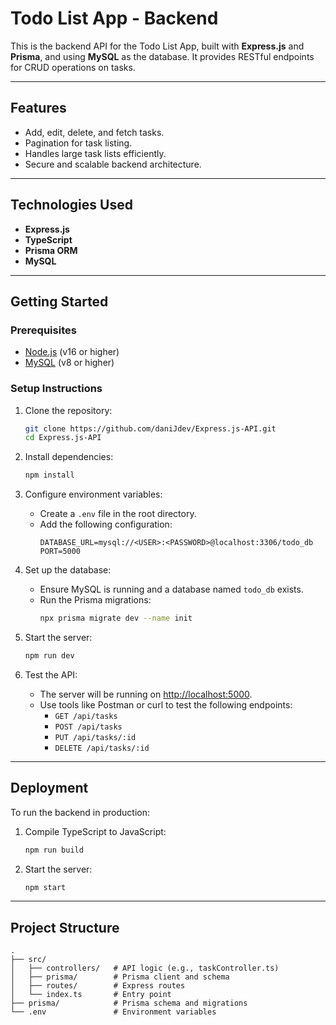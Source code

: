 
# Todo List App - Backend

This is the backend API for the Todo List App, built with **Express.js** and **Prisma**, and using **MySQL** as the database. It provides RESTful endpoints for CRUD operations on tasks.

---

## Features

- Add, edit, delete, and fetch tasks.
- Pagination for task listing.
- Handles large task lists efficiently.
- Secure and scalable backend architecture.

---

## Technologies Used

- **Express.js**
- **TypeScript**
- **Prisma ORM**
- **MySQL**

---

## Getting Started

### Prerequisites

- [Node.js](https://nodejs.org/) (v16 or higher)
- [MySQL](https://www.mysql.com/) (v8 or higher)

### Setup Instructions

1. Clone the repository:
   ```bash
   git clone https://github.com/daniJdev/Express.js-API.git
   cd Express.js-API
   ```

2. Install dependencies:
   ```bash
   npm install
   ```

3. Configure environment variables:
   - Create a `.env` file in the root directory.
   - Add the following configuration:
     ```
     DATABASE_URL=mysql://<USER>:<PASSWORD>@localhost:3306/todo_db
     PORT=5000
     ```

4. Set up the database:
   - Ensure MySQL is running and a database named `todo_db` exists.
   - Run the Prisma migrations:
     ```bash
     npx prisma migrate dev --name init
     ```

5. Start the server:
   ```bash
   npm run dev
   ```

6. Test the API:
   - The server will be running on [http://localhost:5000](http://localhost:5000).
   - Use tools like Postman or curl to test the following endpoints:
     - `GET /api/tasks`
     - `POST /api/tasks`
     - `PUT /api/tasks/:id`
     - `DELETE /api/tasks/:id`

---

## Deployment

To run the backend in production:
1. Compile TypeScript to JavaScript:
   ```bash
   npm run build
   ```

2. Start the server:
   ```bash
   npm start
   ```

---

## Project Structure

```plaintext
.
├── src/
│   ├── controllers/   # API logic (e.g., taskController.ts)
│   ├── prisma/        # Prisma client and schema
│   ├── routes/        # Express routes
│   └── index.ts       # Entry point
├── prisma/            # Prisma schema and migrations
└── .env               # Environment variables
```
